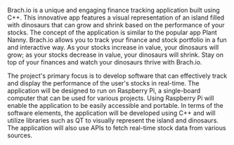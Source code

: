Brach.io is a unique and engaging finance tracking application built using C++. This innovative app features a visual representation of an island filled with dinosaurs that can grow and shrink based on the performance of your stocks. The concept of the application is similar to the popular app Plant Nanny. Brach.io allows you to track your finance and stock portfolio in a fun and interactive way. As your stocks increase in value, your dinosaurs will grow; as your stocks decrease in value, your dinosaurs will shrink. Stay on top of your finances and watch your dinosaurs thrive with Brach.io.

The project's primary focus is to develop software that can effectively track and display the performance of the user's stocks in real-time. The application will be designed to run on Raspberry Pi, a single-board computer that can be used for various projects. Using Raspberry Pi will enable the application to be easily accessible and portable. In terms of the software elements, the application will be developed using C++ and will utilize libraries such as QT to visually represent the island and dinosaurs. The application will also use APIs to fetch real-time stock data from various sources.
